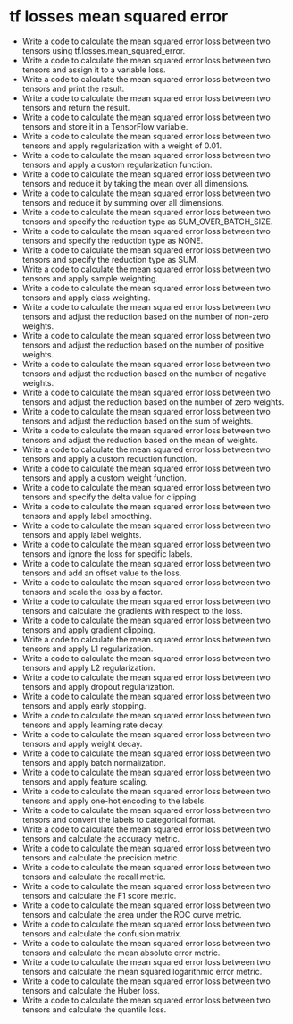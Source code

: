 # tf losses mean squared error

- Write a code to calculate the mean squared error loss between two tensors using tf.losses.mean_squared_error.
- Write a code to calculate the mean squared error loss between two tensors and assign it to a variable loss.
- Write a code to calculate the mean squared error loss between two tensors and print the result.
- Write a code to calculate the mean squared error loss between two tensors and return the result.
- Write a code to calculate the mean squared error loss between two tensors and store it in a TensorFlow variable.
- Write a code to calculate the mean squared error loss between two tensors and apply regularization with a weight of 0.01.
- Write a code to calculate the mean squared error loss between two tensors and apply a custom regularization function.
- Write a code to calculate the mean squared error loss between two tensors and reduce it by taking the mean over all dimensions.
- Write a code to calculate the mean squared error loss between two tensors and reduce it by summing over all dimensions.
- Write a code to calculate the mean squared error loss between two tensors and specify the reduction type as SUM_OVER_BATCH_SIZE.
- Write a code to calculate the mean squared error loss between two tensors and specify the reduction type as NONE.
- Write a code to calculate the mean squared error loss between two tensors and specify the reduction type as SUM.
- Write a code to calculate the mean squared error loss between two tensors and apply sample weighting.
- Write a code to calculate the mean squared error loss between two tensors and apply class weighting.
- Write a code to calculate the mean squared error loss between two tensors and adjust the reduction based on the number of non-zero weights.
- Write a code to calculate the mean squared error loss between two tensors and adjust the reduction based on the number of positive weights.
- Write a code to calculate the mean squared error loss between two tensors and adjust the reduction based on the number of negative weights.
- Write a code to calculate the mean squared error loss between two tensors and adjust the reduction based on the number of zero weights.
- Write a code to calculate the mean squared error loss between two tensors and adjust the reduction based on the sum of weights.
- Write a code to calculate the mean squared error loss between two tensors and adjust the reduction based on the mean of weights.
- Write a code to calculate the mean squared error loss between two tensors and apply a custom reduction function.
- Write a code to calculate the mean squared error loss between two tensors and apply a custom weight function.
- Write a code to calculate the mean squared error loss between two tensors and specify the delta value for clipping.
- Write a code to calculate the mean squared error loss between two tensors and apply label smoothing.
- Write a code to calculate the mean squared error loss between two tensors and apply label weights.
- Write a code to calculate the mean squared error loss between two tensors and ignore the loss for specific labels.
- Write a code to calculate the mean squared error loss between two tensors and add an offset value to the loss.
- Write a code to calculate the mean squared error loss between two tensors and scale the loss by a factor.
- Write a code to calculate the mean squared error loss between two tensors and calculate the gradients with respect to the loss.
- Write a code to calculate the mean squared error loss between two tensors and apply gradient clipping.
- Write a code to calculate the mean squared error loss between two tensors and apply L1 regularization.
- Write a code to calculate the mean squared error loss between two tensors and apply L2 regularization.
- Write a code to calculate the mean squared error loss between two tensors and apply dropout regularization.
- Write a code to calculate the mean squared error loss between two tensors and apply early stopping.
- Write a code to calculate the mean squared error loss between two tensors and apply learning rate decay.
- Write a code to calculate the mean squared error loss between two tensors and apply weight decay.
- Write a code to calculate the mean squared error loss between two tensors and apply batch normalization.
- Write a code to calculate the mean squared error loss between two tensors and apply feature scaling.
- Write a code to calculate the mean squared error loss between two tensors and apply one-hot encoding to the labels.
- Write a code to calculate the mean squared error loss between two tensors and convert the labels to categorical format.
- Write a code to calculate the mean squared error loss between two tensors and calculate the accuracy metric.
- Write a code to calculate the mean squared error loss between two tensors and calculate the precision metric.
- Write a code to calculate the mean squared error loss between two tensors and calculate the recall metric.
- Write a code to calculate the mean squared error loss between two tensors and calculate the F1 score metric.
- Write a code to calculate the mean squared error loss between two tensors and calculate the area under the ROC curve metric.
- Write a code to calculate the mean squared error loss between two tensors and calculate the confusion matrix.
- Write a code to calculate the mean squared error loss between two tensors and calculate the mean absolute error metric.
- Write a code to calculate the mean squared error loss between two tensors and calculate the mean squared logarithmic error metric.
- Write a code to calculate the mean squared error loss between two tensors and calculate the Huber loss.
- Write a code to calculate the mean squared error loss between two tensors and calculate the quantile loss.